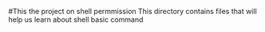 #This the project on shell permmission
This directory contains files that will help us learn about shell basic command

